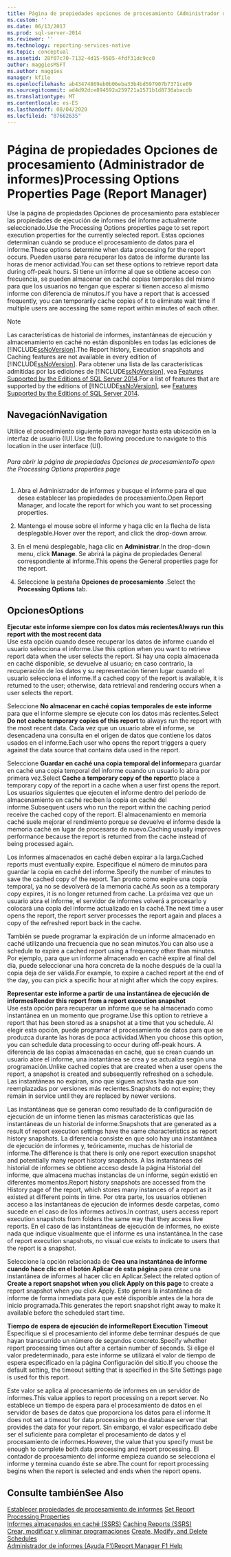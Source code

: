 ```yaml
---
title: Página de propiedades opciones de procesamiento (Administrador de informes) | Microsoft Docs
ms.custom: ''
ms.date: 06/13/2017
ms.prod: sql-server-2014
ms.reviewer: ''
ms.technology: reporting-services-native
ms.topic: conceptual
ms.assetid: 28f07c70-7132-4d15-9505-4fdf31dc9cc0
author: maggiesMSFT
ms.author: maggies
manager: kfile
ms.openlocfilehash: ab43474869eb0b06eba33b4bd597907b7371ce09
ms.sourcegitcommit: ad4d92dce894592a259721a1571b1d8736abacdb
ms.translationtype: MT
ms.contentlocale: es-ES
ms.lasthandoff: 08/04/2020
ms.locfileid: "87662635"
---
```

# <a name="processing-options-properties-page-report-manager"></a><span data-ttu-id="39d71-102">Página de propiedades Opciones de procesamiento (Administrador de informes)</span><span class="sxs-lookup"><span data-stu-id="39d71-102">Processing Options Properties Page (Report Manager)</span></span>
  <span data-ttu-id="39d71-103">Use la página de propiedades Opciones de procesamiento para establecer las propiedades de ejecución de informes del informe actualmente seleccionado.</span><span class="sxs-lookup"><span data-stu-id="39d71-103">Use the Processing Options properties page to set report execution properties for the currently selected report.</span></span> <span data-ttu-id="39d71-104">Estas opciones determinan cuándo se produce el procesamiento de datos para el informe.</span><span class="sxs-lookup"><span data-stu-id="39d71-104">These options determine when data processing for the report occurs.</span></span> <span data-ttu-id="39d71-105">Pueden usarse para recuperar los datos de informe durante las horas de menor actividad.</span><span class="sxs-lookup"><span data-stu-id="39d71-105">You can set these options to retrieve report data during off-peak hours.</span></span> <span data-ttu-id="39d71-106">Si tiene un informe al que se obtiene acceso con frecuencia, se pueden almacenar en caché copias temporales del mismo para que los usuarios no tengan que esperar si tienen acceso al mismo informe con diferencia de minutos.</span><span class="sxs-lookup"><span data-stu-id="39d71-106">If you have a report that is accessed frequently, you can temporarily cache copies of it to eliminate wait time if multiple users are accessing the same report within minutes of each other.</span></span>  
  
> [!NOTE]  
>  <span data-ttu-id="39d71-107">Las características de historial de informes, instantáneas de ejecución y almacenamiento en caché no están disponibles en todas las ediciones de [!INCLUDE[ssNoVersion](../includes/ssnoversion-md.md)].</span><span class="sxs-lookup"><span data-stu-id="39d71-107">The Report history, Execution snapshots and Caching features are not available in every edition of [!INCLUDE[ssNoVersion](../includes/ssnoversion-md.md)].</span></span> <span data-ttu-id="39d71-108">Para obtener una lista de las características admitidas por las ediciones de [!INCLUDE[ssNoVersion](../includes/ssnoversion-md.md)], vea [Features Supported by the Editions of SQL Server 2014](../../2014/getting-started/features-supported-by-the-editions-of-sql-server-2014.md).</span><span class="sxs-lookup"><span data-stu-id="39d71-108">For a list of features that are supported by the editions of [!INCLUDE[ssNoVersion](../includes/ssnoversion-md.md)], see [Features Supported by the Editions of SQL Server 2014](../../2014/getting-started/features-supported-by-the-editions-of-sql-server-2014.md).</span></span>  
  
## <a name="navigation"></a><span data-ttu-id="39d71-109">Navegación</span><span class="sxs-lookup"><span data-stu-id="39d71-109">Navigation</span></span>  
 <span data-ttu-id="39d71-110">Utilice el procedimiento siguiente para navegar hasta esta ubicación en la interfaz de usuario (IU).</span><span class="sxs-lookup"><span data-stu-id="39d71-110">Use the following procedure to navigate to this location in the user interface (UI).</span></span>  
  
###### <a name="to-open-the-processing-options-properties-page"></a><span data-ttu-id="39d71-111">Para abrir la página de propiedades Opciones de procesamiento</span><span class="sxs-lookup"><span data-stu-id="39d71-111">To open the Processing Options properties page</span></span>  
  
1.  <span data-ttu-id="39d71-112">Abra el Administrador de informes y busque el informe para el que desea establecer las propiedades de procesamiento.</span><span class="sxs-lookup"><span data-stu-id="39d71-112">Open Report Manager, and locate the report for which you want to set processing properties.</span></span>  
  
2.  <span data-ttu-id="39d71-113">Mantenga el mouse sobre el informe y haga clic en la flecha de lista desplegable.</span><span class="sxs-lookup"><span data-stu-id="39d71-113">Hover over the report, and click the drop-down arrow.</span></span>  
  
3.  <span data-ttu-id="39d71-114">En el menú desplegable, haga clic en **Administrar**.</span><span class="sxs-lookup"><span data-stu-id="39d71-114">In the drop-down menu, click **Manage**.</span></span> <span data-ttu-id="39d71-115">Se abrirá la página de propiedades General correspondiente al informe.</span><span class="sxs-lookup"><span data-stu-id="39d71-115">This opens the General properties page for the report.</span></span>  
  
4.  <span data-ttu-id="39d71-116">Seleccione la pestaña **Opciones de procesamiento** .</span><span class="sxs-lookup"><span data-stu-id="39d71-116">Select the **Processing Options** tab.</span></span>  
  
## <a name="options"></a><span data-ttu-id="39d71-117">Opciones</span><span class="sxs-lookup"><span data-stu-id="39d71-117">Options</span></span>  
 <span data-ttu-id="39d71-118">**Ejecutar este informe siempre con los datos más recientes**</span><span class="sxs-lookup"><span data-stu-id="39d71-118">**Always run this report with the most recent data**</span></span>  
 <span data-ttu-id="39d71-119">Use esta opción cuando desee recuperar los datos de informe cuando el usuario selecciona el informe.</span><span class="sxs-lookup"><span data-stu-id="39d71-119">Use this option when you want to retrieve report data when the user selects the report.</span></span> <span data-ttu-id="39d71-120">Si hay una copia almacenada en caché disponible, se devuelve al usuario; en caso contrario, la recuperación de los datos y su representación tienen lugar cuando el usuario selecciona el informe.</span><span class="sxs-lookup"><span data-stu-id="39d71-120">If a cached copy of the report is available, it is returned to the user; otherwise, data retrieval and rendering occurs when a user selects the report.</span></span>  
  
 <span data-ttu-id="39d71-121">Seleccione **No almacenar en caché copias temporales de este informe** para que el informe siempre se ejecute con los datos más recientes.</span><span class="sxs-lookup"><span data-stu-id="39d71-121">Select **Do not cache temporary copies of this report** to always run the report with the most recent data.</span></span> <span data-ttu-id="39d71-122">Cada vez que un usuario abre el informe, se desencadena una consulta en el origen de datos que contiene los datos usados en el informe.</span><span class="sxs-lookup"><span data-stu-id="39d71-122">Each user who opens the report triggers a query against the data source that contains data used in the report.</span></span>  
  
 <span data-ttu-id="39d71-123">Seleccione **Guardar en caché una copia temporal del informe**para guardar en caché una copia temporal del informe cuando un usuario lo abra por primera vez.</span><span class="sxs-lookup"><span data-stu-id="39d71-123">Select **Cache a temporary copy of the report**to place a temporary copy of the report in a cache when a user first opens the report.</span></span> <span data-ttu-id="39d71-124">Los usuarios siguientes que ejecuten el informe dentro del período de almacenamiento en caché reciben la copia en caché del informe.</span><span class="sxs-lookup"><span data-stu-id="39d71-124">Subsequent users who run the report within the caching period receive the cached copy of the report.</span></span> <span data-ttu-id="39d71-125">El almacenamiento en memoria caché suele mejorar el rendimiento porque se devuelve el informe desde la memoria caché en lugar de procesarse de nuevo.</span><span class="sxs-lookup"><span data-stu-id="39d71-125">Caching usually improves performance because the report is returned from the cache instead of being processed again.</span></span>  
  
 <span data-ttu-id="39d71-126">Los informes almacenados en caché deben expirar a la larga.</span><span class="sxs-lookup"><span data-stu-id="39d71-126">Cached reports must eventually expire.</span></span> <span data-ttu-id="39d71-127">Especifique el número de minutos para guardar la copia en caché del informe.</span><span class="sxs-lookup"><span data-stu-id="39d71-127">Specify the number of minutes to save the cached copy of the report.</span></span> <span data-ttu-id="39d71-128">Tan pronto como expire una copia temporal, ya no se devolverá de la memoria caché.</span><span class="sxs-lookup"><span data-stu-id="39d71-128">As soon as a temporary copy expires, it is no longer returned from cache.</span></span> <span data-ttu-id="39d71-129">La próxima vez que un usuario abra el informe, el servidor de informes volverá a procesarlo y colocará una copia del informe actualizado en la caché.</span><span class="sxs-lookup"><span data-stu-id="39d71-129">The next time a user opens the report, the report server processes the report again and places a copy of the refreshed report back in the cache.</span></span>  
  
 <span data-ttu-id="39d71-130">También se puede programar la expiración de un informe almacenado en caché utilizando una frecuencia que no sean minutos.</span><span class="sxs-lookup"><span data-stu-id="39d71-130">You can also use a schedule to expire a cached report using a frequency other than minutes.</span></span> <span data-ttu-id="39d71-131">Por ejemplo, para que un informe almacenado en caché expire al final del día, puede seleccionar una hora concreta de la noche después de la cual la copia deja de ser válida.</span><span class="sxs-lookup"><span data-stu-id="39d71-131">For example, to expire a cached report at the end of the day, you can pick a specific hour at night after which the copy expires.</span></span>  
  
 <span data-ttu-id="39d71-132">**Representar este informe a partir de una instantánea de ejecución de informes**</span><span class="sxs-lookup"><span data-stu-id="39d71-132">**Render this report from a report execution snapshot**</span></span>  
 <span data-ttu-id="39d71-133">Use esta opción para recuperar un informe que se ha almacenado como instantánea en un momento que programe.</span><span class="sxs-lookup"><span data-stu-id="39d71-133">Use this option to retrieve a report that has been stored as a snapshot at a time that you schedule.</span></span> <span data-ttu-id="39d71-134">Al elegir esta opción, puede programar el procesamiento de datos para que se produzca durante las horas de poca actividad.</span><span class="sxs-lookup"><span data-stu-id="39d71-134">When you choose this option, you can schedule data processing to occur during off-peak hours.</span></span> <span data-ttu-id="39d71-135">A diferencia de las copias almacenadas en caché, que se crean cuando un usuario abre el informe, una instantánea se crea y se actualiza según una programación.</span><span class="sxs-lookup"><span data-stu-id="39d71-135">Unlike cached copies that are created when a user opens the report, a snapshot is created and subsequently refreshed on a schedule.</span></span> <span data-ttu-id="39d71-136">Las instantáneas no expiran, sino que siguen activas hasta que son reemplazadas por versiones más recientes.</span><span class="sxs-lookup"><span data-stu-id="39d71-136">Snapshots do not expire; they remain in service until they are replaced by newer versions.</span></span>  
  
 <span data-ttu-id="39d71-137">Las instantáneas que se generan como resultado de la configuración de ejecución de un informe tienen las mismas características que las instantáneas de un historial de informe.</span><span class="sxs-lookup"><span data-stu-id="39d71-137">Snapshots that are generated as a result of report execution settings have the same characteristics as report history snapshots.</span></span> <span data-ttu-id="39d71-138">La diferencia consiste en que solo hay una instantánea de ejecución de informes y, teóricamente, muchas de historial de informe.</span><span class="sxs-lookup"><span data-stu-id="39d71-138">The difference is that there is only one report execution snapshot and potentially many report history snapshots.</span></span> <span data-ttu-id="39d71-139">A las instantáneas del historial de informes se obtiene acceso desde la página Historial del informe, que almacena muchas instancias de un informe, según existió en diferentes momentos.</span><span class="sxs-lookup"><span data-stu-id="39d71-139">Report history snapshots are accessed from the History page of the report, which stores many instances of a report as it existed at different points in time.</span></span> <span data-ttu-id="39d71-140">Por otra parte, los usuarios obtienen acceso a las instantáneas de ejecución de  informes desde carpetas, como sucede en el caso de los informes activos.</span><span class="sxs-lookup"><span data-stu-id="39d71-140">In contrast, users access report execution snapshots from folders the same way that they access live reports.</span></span> <span data-ttu-id="39d71-141">En el caso de las instantáneas de ejecución de informes, no existe nada que indique visualmente que el informe es una instantánea.</span><span class="sxs-lookup"><span data-stu-id="39d71-141">In the case of report execution snapshots, no visual cue exists to indicate to users that the report is a snapshot.</span></span>  
  
 <span data-ttu-id="39d71-142">Seleccione la opción relacionada de **Crea una instantánea de informe cuando hace clic en el botón Aplicar de esta página** para crear una instantánea de informes al hacer clic en Aplicar.</span><span class="sxs-lookup"><span data-stu-id="39d71-142">Select the related option of **Create a report snapshot when you click Apply on this page** to create a report snapshot when you click Apply.</span></span> <span data-ttu-id="39d71-143">Esto genera la instantánea de informe de forma inmediata para que esté disponible antes de la hora de inicio programada.</span><span class="sxs-lookup"><span data-stu-id="39d71-143">This generates the report snapshot right away to make it available before the scheduled start time.</span></span>  
  
 <span data-ttu-id="39d71-144">**Tiempo de espera de ejecución de informe**</span><span class="sxs-lookup"><span data-stu-id="39d71-144">**Report Execution Timeout**</span></span>  
 <span data-ttu-id="39d71-145">Especifique si el procesamiento del informe debe terminar después de que hayan transcurrido un número de segundos concreto.</span><span class="sxs-lookup"><span data-stu-id="39d71-145">Specify whether report processing times out after a certain number of seconds.</span></span> <span data-ttu-id="39d71-146">Si elige el valor predeterminado, para este informe se utilizará el valor de tiempo de espera especificado en la página Configuración del sitio.</span><span class="sxs-lookup"><span data-stu-id="39d71-146">If you choose the default setting, the timeout setting that is specified in the Site Settings page is used for this report.</span></span>  
  
 <span data-ttu-id="39d71-147">Este valor se aplica al procesamiento de informes en un servidor de informes.</span><span class="sxs-lookup"><span data-stu-id="39d71-147">This value applies to report processing on a report server.</span></span> <span data-ttu-id="39d71-148">No establece un tiempo de espera para el procesamiento de datos en el servidor de bases de datos que proporciona los datos para el informe.</span><span class="sxs-lookup"><span data-stu-id="39d71-148">It does not set a timeout for data processing on the database server that provides the data for your report.</span></span> <span data-ttu-id="39d71-149">Sin embargo, el valor especificado debe ser el suficiente para completar el procesamiento de datos y el procesamiento de informes.</span><span class="sxs-lookup"><span data-stu-id="39d71-149">However, the value that you specify must be enough to complete both data processing and report processing.</span></span> <span data-ttu-id="39d71-150">El contador de procesamiento del informe empieza cuando se selecciona el informe y termina cuando éste se abre.</span><span class="sxs-lookup"><span data-stu-id="39d71-150">The count for report processing begins when the report is selected and ends when the report opens.</span></span>  
  
## <a name="see-also"></a><span data-ttu-id="39d71-151">Consulte también</span><span class="sxs-lookup"><span data-stu-id="39d71-151">See Also</span></span>  
 <span data-ttu-id="39d71-152">[Establecer propiedades de procesamiento de informes](report-server/set-report-processing-properties.md) </span><span class="sxs-lookup"><span data-stu-id="39d71-152">[Set Report Processing Properties](report-server/set-report-processing-properties.md) </span></span>  
 <span data-ttu-id="39d71-153">[Informes almacenados en caché &#40;SSRS&#41;](report-server/caching-reports-ssrs.md) </span><span class="sxs-lookup"><span data-stu-id="39d71-153">[Caching Reports &#40;SSRS&#41;](report-server/caching-reports-ssrs.md) </span></span>  
 <span data-ttu-id="39d71-154">[Crear, modificar y eliminar programaciones](subscriptions/create-modify-and-delete-schedules.md) </span><span class="sxs-lookup"><span data-stu-id="39d71-154">[Create, Modify, and Delete Schedules](subscriptions/create-modify-and-delete-schedules.md) </span></span>  
 [<span data-ttu-id="39d71-155">Administrador de informes (Ayuda F1)</span><span class="sxs-lookup"><span data-stu-id="39d71-155">Report Manager F1 Help</span></span>](../../2014/reporting-services/report-manager-f1-help.md)  
  
  
